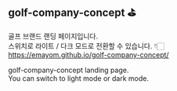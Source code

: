 ## golf-company-concept ⛳️  
  
골프 브랜드 랜딩 페이지입니다.  
스위치로 라이트 / 다크 모드로 전환할 수 있습니다. 👇🏻  
https://emayom.github.io/golf-company-concept/

golf-company-concept landing page.  
You can switch to light mode or dark mode.
